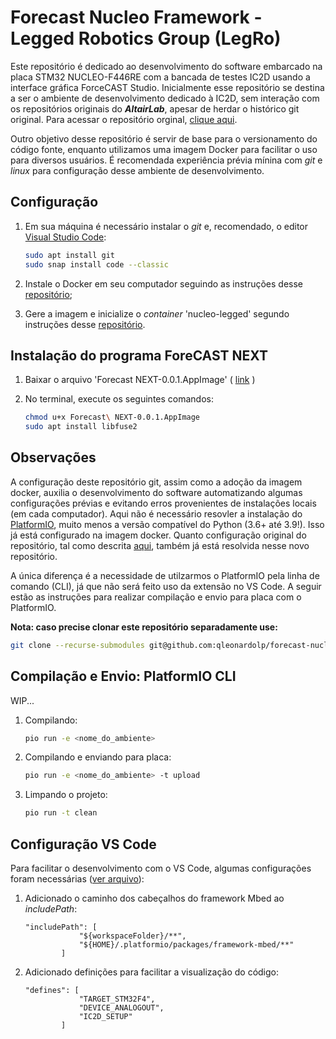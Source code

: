 # Forecast Nucleo Framework - Legged Robotics Group (LegRo)

Este repositório é dedicado ao desenvolvimento do software embarcado na placa STM32 NUCLEO-F446RE com a bancada de testes IC2D usando a interface gráfica ForceCAST Studio. Inicialmente esse repositório se destina a ser o ambiente de desenvolvimento dedicado à IC2D, sem interação com os repositórios originais do **_AltairLab_**, apesar de herdar o histórico git original. Para acessar o repositório orginal, [clique aqui](https://gitlab.com/altairLab/elasticteam/ForecastNucleoFramework-test/-/tree/NEXT/).

Outro objetivo desse repositório é servir de base para o versionamento do código fonte, enquanto utilizamos uma imagem Docker para facilitar o uso para diversos usuários. É recomendada experiência prévia mínina com _git_ e _linux_ para configuração desse ambiente de desenvolvimento.

## Configuração

1. Em sua máquina é necessário instalar o _git_ e, recomendado, o editor [Visual Studio Code](https://code.visualstudio.com/):

    ```bash
    sudo apt install git 
    sudo snap install code --classic
    ```

2. Instale o Docker em seu computador seguindo as instruções desse [repositório](https://github.com/lomcin/linux-stuffs#docker);

3. Gere a imagem e inicialize o _container_ 'nucleo-legged' segundo instruções desse [repositório](https://github.com/lomcin/legged_ws).

## Instalação do programa ForeCAST NEXT

1. Baixar o arquivo 'Forecast NEXT-0.0.1.AppImage' ( [link](https://drive.google.com/file/d/1iX5ELgxvNkgTH1Kr4nGauSGmoDLqYUBu/view?usp=share_link) )

2. No terminal, execute os seguintes comandos:

    ```bash
    chmod u+x Forecast\ NEXT-0.0.1.AppImage
    sudo apt install libfuse2
    ```

## Observações

A configuração deste repositório git, assim como a adoção da imagem docker, auxilia o desenvolvimento do software automatizando algumas configurações prévias e evitando erros provenientes de instalações locais (em cada computador). Aqui não é necessário resovler a instalação do [PlatformIO](https://docs.platformio.org/en/latest/what-is-platformio.html), muito menos a versão compatível do Python (3.6+ até 3.9!). Isso já está configurado na imagem docker. Quanto configuração original do repositório, tal como descrita [aqui](https://gitlab.com/altairLab/elasticteam/ForecastNucleoFramework-test/-/tree/NEXT/#get-the-firmware), também já está resolvida nesse novo repositório.

A única diferença é a necessidade de utilzarmos o PlatformIO pela linha de comando (CLI), já que não será feito uso da extensão no VS Code. A seguir estão as instruções para realizar compilação e envio para placa com o PlatformIO.

**Nota: caso precise clonar este repositório separadamente use:**
```bash
git clone --recurse-submodules git@github.com:qleonardolp/forecast-nucleo.git
```

## Compilação e Envio: PlatformIO CLI

WIP...

1. Compilando:
    ```bash
    pio run -e <nome_do_ambiente>
    ```

2. Compilando e enviando para placa:
    ```bash
    pio run -e <nome_do_ambiente> -t upload
    ```

3. Limpando o projeto:
    ```bash
    pio run -t clean
    ```

## Configuração VS Code

Para facilitar o desenvolvimento com o VS Code, algumas configurações foram necessárias ([ver arquivo](.vscode/c_cpp_properties.json)):

1. Adicionado o caminho dos cabeçalhos do framework Mbed ao _includePath_:
    ```
    "includePath": [
                "${workspaceFolder}/**",
                "${HOME}/.platformio/packages/framework-mbed/**"
            ]
    ```

2. Adicionado definições para facilitar a visualização do código:

    ```
    "defines": [
                "TARGET_STM32F4",
                "DEVICE_ANALOGOUT",
                "IC2D_SETUP"
            ]
    ```